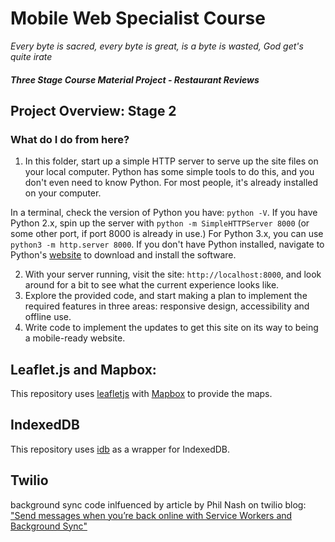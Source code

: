 
# Mobile Web Specialist Course

_Every byte is sacred, every byte is great, is a byte is wasted, 
God get's quite irate_

#### _Three Stage Course Material Project - Restaurant Reviews_

## Project Overview: Stage 2

### What do I do from here?

1. In this folder, start up a simple HTTP server to serve up the site files on your local computer. Python has some simple tools to do this, and you don't even need to know Python. For most people, it's already installed on your computer. 

In a terminal, check the version of Python you have: `python -V`. If you have Python 2.x, spin up the server with `python -m SimpleHTTPServer 8000` (or some other port, if port 8000 is already in use.) For Python 3.x, you can use `python3 -m http.server 8000`. If you don't have Python installed, navigate to Python's [website](https://www.python.org/) to download and install the software.

2. With your server running, visit the site: `http://localhost:8000`, and look around for a bit to see what the current experience looks like.
3. Explore the provided code, and start making a plan to implement the required features in three areas: responsive design, accessibility and offline use.
4. Write code to implement the updates to get this site on its way to being a mobile-ready website.

## Leaflet.js and Mapbox:

This repository uses [leafletjs](https://leafletjs.com/) with [Mapbox](https://www.mapbox.com/) to provide
the maps.

## IndexedDB

This repository uses [idb](https://github.com/jakearchibald/idb) as a wrapper for IndexedDB.

## Twilio

background sync code inlfuenced by article by Phil Nash on twilio blog:
["Send messages when you’re back online with Service Workers and Background Sync"](https://www.twilio.com/blog/2017/02/send-messages-when-youre-back-online-with-service-workers-and-background-sync.html)
